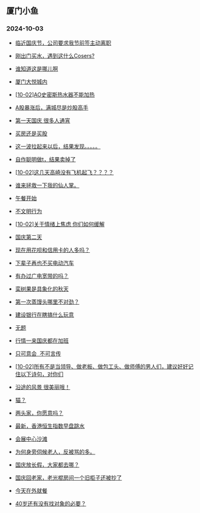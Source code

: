 ## 厦门小鱼 
### 2024-10-03

+ [临近国庆节，公司要求我节前签主动离职](http://bbs.xmfish.com/read-htm-tid-18248338.html)

+ [刚出门买水，遇到这什么Cosers?](http://bbs.xmfish.com/read-htm-tid-18248333.html)

+ [谁知道这是哪儿啊](http://bbs.xmfish.com/read-htm-tid-18248274.html)

+ [厦门大悦城内](http://bbs.xmfish.com/read-htm-tid-18248324.html)

+ [[10-02]AO史密斯热水器不能加热](http://bbs.xmfish.com/read-htm-tid-18248271.html)

+ [A股暴涨后，满城尽是炒股高手](http://bbs.xmfish.com/read-htm-tid-18248331.html)

+ [第一天国庆 很多人通宵](http://bbs.xmfish.com/read-htm-tid-18248277.html)

+ [买房还是买股](http://bbs.xmfish.com/read-htm-tid-18248328.html)

+ [这一波拉起来以后，结果发现。。。。。](http://bbs.xmfish.com/read-htm-tid-18248268.html)

+ [自作聪明做t，结果卖掉了](http://bbs.xmfish.com/read-htm-tid-18248327.html)

+ [[10-02]这几天高崎没有飞机起飞？？？？](http://bbs.xmfish.com/read-htm-tid-18248332.html)

+ [谁来拯救一下我的仙人掌。](http://bbs.xmfish.com/read-htm-tid-18248326.html)

+ [午餐开始](http://bbs.xmfish.com/read-htm-tid-18248319.html)

+ [不文明行为](http://bbs.xmfish.com/read-htm-tid-18248350.html)

+ [[10-02]关于情绪上焦虑 你们如何缓解](http://bbs.xmfish.com/read-htm-tid-18248354.html)

+ [国庆第二天](http://bbs.xmfish.com/read-htm-tid-18248384.html)

+ [现在用花呗和信用卡的人多吗？](http://bbs.xmfish.com/read-htm-tid-18248369.html)

+ [下辈子再也不买电动汽车](http://bbs.xmfish.com/read-htm-tid-18248355.html)

+ [有办过广电宽带的吗？](http://bbs.xmfish.com/read-htm-tid-18248377.html)

+ [栾树果是具象化的秋天](http://bbs.xmfish.com/read-htm-tid-18248372.html)

+ [第一次蒸馒头哪里不对劲？](http://bbs.xmfish.com/read-htm-tid-18248374.html)

+ [建设银行在瞎搞什么玩意](http://bbs.xmfish.com/read-htm-tid-18248375.html)

+ [无题](http://bbs.xmfish.com/read-htm-tid-18248399.html)

+ [行情一来国庆都在加班](http://bbs.xmfish.com/read-htm-tid-18248378.html)

+ [只可意会  不可言传](http://bbs.xmfish.com/read-htm-tid-18248432.html)

+ [[10-02]所有不是当领导、做老板、做包工头、做师傅的男人们，建议好好记住以下诗句，对你们](http://bbs.xmfish.com/read-htm-tid-18248407.html)

+ [沿途的风景 很美丽哦！](http://bbs.xmfish.com/read-htm-tid-18248403.html)

+ [猫？](http://bbs.xmfish.com/read-htm-tid-18248371.html)

+ [两头家，你愿意吗？](http://bbs.xmfish.com/read-htm-tid-18248482.html)

+ [最新，香港恒生指数早盘跳水](http://bbs.xmfish.com/read-htm-tid-18248454.html)

+ [会展中心沙滩](http://bbs.xmfish.com/read-htm-tid-18248458.html)

+ [为何身旁伺候老人，反被骂的多。](http://bbs.xmfish.com/read-htm-tid-18248436.html)

+ [国庆放长假，大家都去哪？](http://bbs.xmfish.com/read-htm-tid-18248428.html)

+ [国庆回老家，老光棍房间一个旧柜子还被抄了](http://bbs.xmfish.com/read-htm-tid-18248481.html)

+ [今天在外就餐](http://bbs.xmfish.com/read-htm-tid-18248486.html)

+ [40岁还有没有找对象的必要？](http://bbs.xmfish.com/read-htm-tid-18248460.html)

